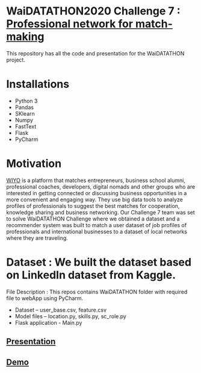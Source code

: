 # WaiDATATHON2020 Challenge 7 : [Professional network for match-making](https://www.womeninai.co/waidatathon-challenge7)

This repository has all the code and presentation for the WaiDATATHON  project.

# Installations 
-	Python 3
-	Pandas
-	SKlearn
-	Numpy
-	FastText
-	Flask
-	PyCharm 

# Motivation 
[WIYO](https://wiyo-beta.herokuapp.com/users/sign_in) is a platform that matches entrepreneurs, business school alumni, professional coaches, developers, digital nomads and other groups who are interested in getting connected or discussing business opportunities in a more convenient and engaging way. They  use big data tools to analyze profiles of professionals to suggest the best matches for cooperation, knowledge sharing and business networking. Our  Challenge 7 team was set to solve WaiDATATHON Challenge  where we obtained a dataset and  a recommender system was  built to match a user dataset of job profiles of professionals and international businesses to a dataset of local networks where they are traveling.

# Dataset :  We built the dataset based on LinkedIn dataset from Kaggle. 

File Description : This repos contains WaiDATATHON folder with required file to webApp using PyCharm. 
-	Dataset – user_base.csv, feature.csv
-	Model files – location.py, skills.py, sc_role.py
-	Flask application - Main.py  


##  [Presentation](https://prezi.com/view/PvwmsFSICp4ZOY1fmICg/)
## [Demo](https://www.youtube.com/watch?v=okUKVo80kR8)
